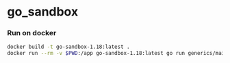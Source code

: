 # go_sandbox
### Run on docker
```sh
docker build -t go-sandbox-1.18:latest .
docker run --rm -v $PWD:/app go-sandbox-1.18:latest go run generics/main.go
```
